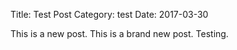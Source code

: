 Title: Test Post
Category: test
Date: 2017-03-30

This is a new post.
This is a brand new post.
Testing.

